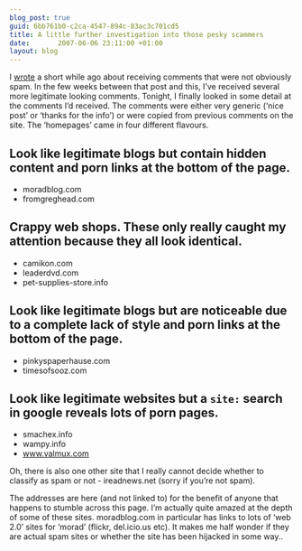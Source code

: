 ```yaml
---
blog_post: true
guid: 6bb761b0-c2ca-4547-894c-83ac3c701cd5
title: A little further investigation into those pesky scammers
date:       2007-06-06 23:11:00 +01:00
layout: blog
---
```


I [wrote](/blog/2007-05-17-pesky-scammers) a short while ago about
receiving comments that were not obviously spam. In the few weeks
between that post and this, I’ve received several more legitimate
looking comments. Tonight, I finally looked in some detail at the
comments I’d received. The comments were either very generic (‘nice
post’ or ‘thanks for the info’) or were copied from previous comments on
the site. The ‘homepages’ came in four different flavours.

Look like legitimate blogs but contain hidden content and porn links at the bottom of the page.
-----------------------------------------------------------------------------------------------

-   moradblog.com
-   fromgreghead.com

Crappy web shops. These only really caught my attention because they all look identical.
----------------------------------------------------------------------------------------

-   camikon.com
-   leaderdvd.com
-   pet-supplies-store.info

Look like legitimate blogs but are noticeable due to a complete lack of style and porn links at the bottom of the page.
-----------------------------------------------------------------------------------------------------------------------

-   pinkyspaperhause.com
-   timesofsooz.com

Look like legitimate websites but a <code>site:<website></code> search in google reveals lots of porn pages.
------------------------------------------------------------------------------------------------------------

-   smachex.info
-   wampy.info
-   www.valmux.com

Oh, there is also one other site that I really cannot decide whether to
classify as spam or not - ireadnews.net (sorry if you’re not spam).

The addresses are here (and not linked to) for the benefit of anyone
that happens to stumble across this page. I’m actually quite amazed at
the depth of some of these sites. moradblog.com in particular has links
to lots of ‘web 2.0’ sites for ‘morad’ (flickr, del.icio.us etc). It
makes me half wonder if they are actual spam sites or whether the site
has been hijacked in some way..
